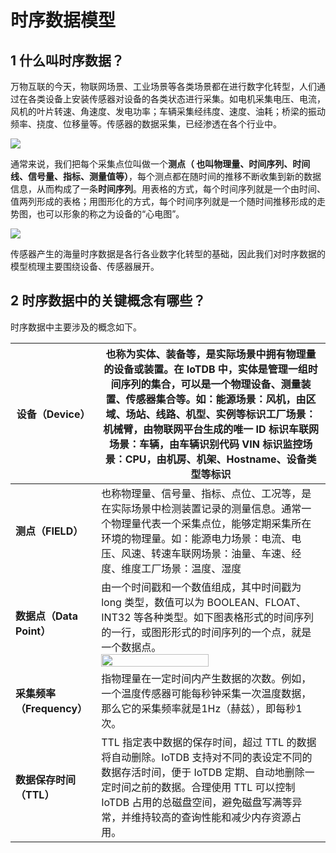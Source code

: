 <!--

    Licensed to the Apache Software Foundation (ASF) under one
    or more contributor license agreements.  See the NOTICE file
    distributed with this work for additional information
    regarding copyright ownership.  The ASF licenses this file
    to you under the Apache License, Version 2.0 (the
    "License"); you may not use this file except in compliance
    with the License.  You may obtain a copy of the License at
    
        http://www.apache.org/licenses/LICENSE-2.0
    
    Unless required by applicable law or agreed to in writing,
    software distributed under the License is distributed on an
    "AS IS" BASIS, WITHOUT WARRANTIES OR CONDITIONS OF ANY
    KIND, either express or implied.  See the License for the
    specific language governing permissions and limitations
    under the License.

-->
# 时序数据模型

## 1 什么叫时序数据？

万物互联的今天，物联网场景、工业场景等各类场景都在进行数字化转型，人们通过在各类设备上安装传感器对设备的各类状态进行采集。如电机采集电压、电流，风机的叶片转速、角速度、发电功率；车辆采集经纬度、速度、油耗；桥梁的振动频率、挠度、位移量等。传感器的数据采集，已经渗透在各个行业中。

![](/img/%E6%97%B6%E5%BA%8F%E6%95%B0%E6%8D%AE%E4%BB%8B%E7%BB%8D.png)


通常来说，我们把每个采集点位叫做一个**测点（ 也叫物理量、时间序列、时间线、信号量、指标、测量值等）**，每个测点都在随时间的推移不断收集到新的数据信息，从而构成了一条**时间序列**。用表格的方式，每个时间序列就是一个由时间、值两列形成的表格；用图形化的方式，每个时间序列就是一个随时间推移形成的走势图，也可以形象的称之为设备的“心电图”。

![](/img/%E5%BF%83%E7%94%B5%E5%9B%BE1.png)

传感器产生的海量时序数据是各行各业数字化转型的基础，因此我们对时序数据的模型梳理主要围绕设备、传感器展开。

## 2 时序数据中的关键概念有哪些？

时序数据中主要涉及的概念如下。

| **设备（Device）**              | 也称为实体、装备等，是实际场景中拥有物理量的设备或装置。在 IoTDB 中，实体是管理一组时间序列的集合，可以是一个物理设备、测量装置、传感器集合等。如：能源场景：风机，由区域、场站、线路、机型、实例等标识工厂场景：机械臂，由物联网平台生成的唯一 ID 标识车联网场景：车辆，由车辆识别代码 VIN 标识监控场景：CPU，由机房、机架、Hostname、设备类型等标识 |
| ------------------------------- | ------------------------------------------------------------ |
| **测点（FIELD）**   | 也称物理量、信号量、指标、点位、工况等，是在实际场景中检测装置记录的测量信息。通常一个物理量代表一个采集点位，能够定期采集所在环境的物理量。如：能源电力场景：电流、电压、风速、转速车联网场景：油量、车速、经度、维度工厂场景：温度、湿度 |
| **数据点（Data Point）**        | 由一个时间戳和一个数值组成，其中时间戳为 long 类型，数值可以为 BOOLEAN、FLOAT、INT32 等各种类型。如下图表格形式的时间序列的一行，或图形形式的时间序列的一个点，就是一个数据点。<br> <img src="/img/DataPoint01.png" alt="" style="width: 70%;"/> |
| **采集频率（Frequency）**       | 指物理量在一定时间内产生数据的次数。例如，一个温度传感器可能每秒钟采集一次温度数据，那么它的采集频率就是1Hz（赫兹），即每秒1次。 |
| **数据保存时间（TTL）**  | TTL 指定表中数据的保存时间，超过 TTL 的数据将自动删除。IoTDB 支持对不同的表设定不同的数据存活时间，便于 IoTDB 定期、自动地删除一定时间之前的数据。合理使用 TTL 可以控制 IoTDB 占用的总磁盘空间，避免磁盘写满等异常，并维持较高的查询性能和减少内存资源占用。 |